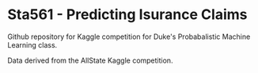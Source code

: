 # Sta561 - Predicting Isurance Claims

Github repository for Kaggle competition for Duke's Probabalistic Machine Learning class.

Data derived from the AllState Kaggle competition. 
